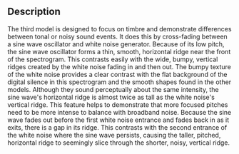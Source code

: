## Description

The third model is designed to focus on timbre and demonstrate differences between tonal or noisy sound events. It does this by cross-fading between a sine wave oscillator and white noise generator. Because of its low pitch, the sine wave oscillator forms a thin, smooth, horizontal ridge near the front of the spectrogram. This contrasts easily with the wide, bumpy, vertical ridges created by the white noise fading in and then out. The bumpy texture of the white noise provides a clear contrast with the flat background of the digital silence in this spectrogram and the smooth shapes found in the other models. Although they sound perceptually about the same intensity, the sine wave's horizontal ridge is almost twice as tall as the white noise's vertical ridge. This feature helps to demonstrate that more focused pitches need to be more intense to balance with broadband noise. Because the sine wave fades out before the first white noise entrance and fades back in as it exits, there is a gap in its ridge. This contrasts with the second entrance of the white noise where the sine wave persists, causing the taller, pitched, horizontal ridge to seemingly slice through the shorter, noisy, vertical ridge.